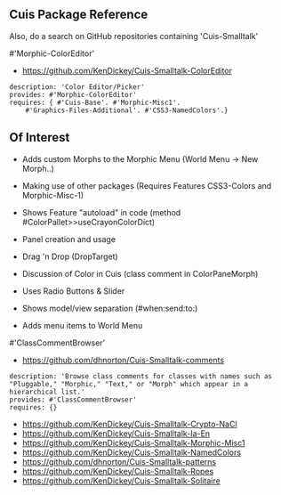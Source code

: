 ## Cuis Package Reference

Also, do a search on GitHub repositories containing 'Cuis-Smalltalk'

#'Morphic-ColorEditor'

- https://github.com/KenDickey/Cuis-Smalltalk-ColorEditor
````Smalltalk
description: 'Color Editor/Picker'
provides: #'Morphic-ColorEditor'
requires: { #'Cuis-Base'. #'Morphic-Misc1'. 
	#'Graphics-Files-Additional'. #'CSS3-NamedColors'.}
````
## Of Interest
- Adds custom Morphs to the Morphic Menu (World Menu -> New Morph..)

- Making use of other packages (Requires Features CSS3-Colors and Morphic-Misc-1)

- Shows Feature "autoload" in code (method #ColorPallet>>useCrayonColorDict)

- Panel creation and usage

- Drag 'n Drop (DropTarget)

- Discussion of Color in Cuis (class comment in ColorPaneMorph)

- Uses Radio Buttons & Slider

- Shows model/view separation (#when:send:to:)

- Adds menu items to World Menu 


#'ClassCommentBrowser'

- https://github.com/dhnorton/Cuis-Smalltalk-comments
````Smalltalk
description: 'Browse class comments for classes with names such as "Pluggable," "Morphic," "Text," or "Morph" which appear in a hierarchical list.'
provides: #'ClassCommentBrowser'
requires: {}
````


- https://github.com/KenDickey/Cuis-Smalltalk-Crypto-NaCl
- https://github.com/KenDickey/Cuis-Smalltalk-Ia-En
- https://github.com/KenDickey/Cuis-Smalltalk-Morphic-Misc1
- https://github.com/KenDickey/Cuis-Smalltalk-NamedColors
- https://github.com/dhnorton/Cuis-Smalltalk-patterns
- https://github.com/KenDickey/Cuis-Smalltalk-Ropes
- https://github.com/KenDickey/Cuis-Smalltalk-Solitaire
